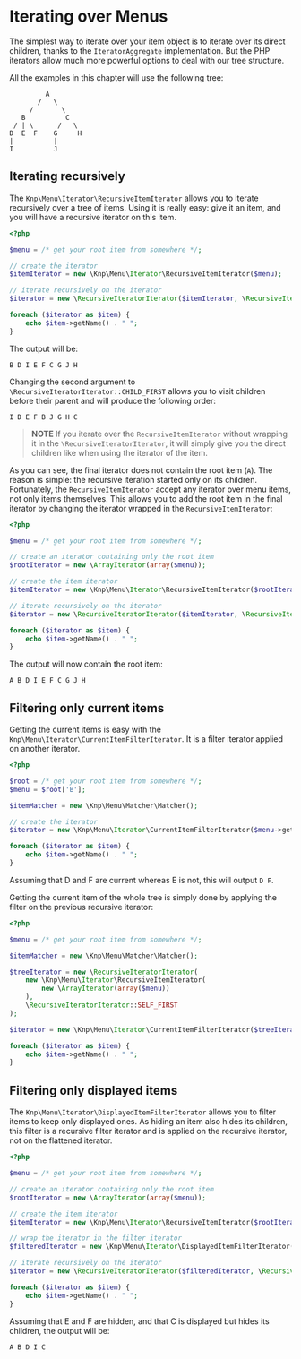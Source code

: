 Iterating over Menus
====================

The simplest way to iterate over your item object is to iterate over its
direct children, thanks to the `IteratorAggregate` implementation. But the
PHP iterators allow much more powerful options to deal with our tree structure.

All the examples in this chapter will use the following tree:

```
         A
       /   \
     /       \
   B          C
 / | \      /   \
D  E  F    G     H
|          |
I          J
```

Iterating recursively
---------------------

The `Knp\Menu\Iterator\RecursiveItemIterator` allows you to iterate recursively
over a tree of items. Using it is really easy: give it an item, and you will
have a recursive iterator on this item.

```php
<?php

$menu = /* get your root item from somewhere */;

// create the iterator
$itemIterator = new \Knp\Menu\Iterator\RecursiveItemIterator($menu);

// iterate recursively on the iterator
$iterator = new \RecursiveIteratorIterator($itemIterator, \RecursiveIteratorIterator::SELF_FIRST);

foreach ($iterator as $item) {
    echo $item->getName() . " ";
}
```

The output will be:

```
B D I E F C G J H
```

Changing the second argument to `\RecursiveIteratorIterator::CHILD_FIRST`
allows you to visit children before their parent and will produce the following
order:

```
I D E F B J G H C
```

>**NOTE**
>If you iterate over the `RecursiveItemIterator` without wrapping it in the
>`\RecursiveIteratorIterator`, it will simply give you the direct children
>like when using the iterator of the item.

As you can see, the final iterator does not contain the root item (``A``).
The reason is simple: the recursive iteration started only on its children.
Fortunately, the `RecursiveItemIterator` accept any iterator over menu items,
not only items themselves. This allows you to add the root item in the final
iterator by changing the iterator wrapped in the `RecursiveItemIterator`:

```php
<?php

$menu = /* get your root item from somewhere */;

// create an iterator containing only the root item
$rootIterator = new \ArrayIterator(array($menu));

// create the item iterator
$itemIterator = new \Knp\Menu\Iterator\RecursiveItemIterator($rootIterator);

// iterate recursively on the iterator
$iterator = new \RecursiveIteratorIterator($itemIterator, \RecursiveIteratorIterator::SELF_FIRST);

foreach ($iterator as $item) {
    echo $item->getName() . " ";
}
```

The output will now contain the root item:

```
A B D I E F C G J H
```

Filtering only current items
----------------------------

Getting the current items is easy with the `Knp\Menu\Iterator\CurrentItemFilterIterator`.
It is a filter iterator applied on another iterator.

```php
<?php

$root = /* get your root item from somewhere */;
$menu = $root['B'];

$itemMatcher = new \Knp\Menu\Matcher\Matcher();

// create the iterator
$iterator = new \Knp\Menu\Iterator\CurrentItemFilterIterator($menu->getIterator(), $itemMatcher);

foreach ($iterator as $item) {
    echo $item->getName() . " ";
}
```

Assuming that D and F are current whereas E is not, this will output ``D F``.

Getting the current item of the whole tree is simply done by applying the
filter on the previous recursive iterator:

```php
<?php

$menu = /* get your root item from somewhere */;

$itemMatcher = new \Knp\Menu\Matcher\Matcher();

$treeIterator = new \RecursiveIteratorIterator(
    new \Knp\Menu\Iterator\RecursiveItemIterator(
        new \ArrayIterator(array($menu))
    ),
    \RecursiveIteratorIterator::SELF_FIRST
);

$iterator = new \Knp\Menu\Iterator\CurrentItemFilterIterator($treeIterator, $itemMatcher);

foreach ($iterator as $item) {
    echo $item->getName() . " ";
}
```

Filtering only displayed items
------------------------------

The `Knp\Menu\Iterator\DisplayedItemFilterIterator` allows you to filter
items to keep only displayed ones. As hiding an item also hides its children,
this filter is a recursive filter iterator and is applied on the recursive
iterator, not on the flattened iterator.

```php
<?php

$menu = /* get your root item from somewhere */;

// create an iterator containing only the root item
$rootIterator = new \ArrayIterator(array($menu));

// create the item iterator
$itemIterator = new \Knp\Menu\Iterator\RecursiveItemIterator($rootIterator);

// wrap the iterator in the filter iterator
$filteredIterator = new \Knp\Menu\Iterator\DisplayedItemFilterIterator($itemIterator);

// iterate recursively on the iterator
$iterator = new \RecursiveIteratorIterator($filteredIterator, \RecursiveIteratorIterator::SELF_FIRST);

foreach ($iterator as $item) {
    echo $item->getName() . " ";
}
```

Assuming that E and F are hidden, and that C is displayed but hides its children,
the output will be:

```
A B D I C
```
